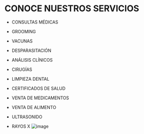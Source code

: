 # CONOCE NUESTROS SERVICIOS
* CONSULTAS MÉDICAS
* GROOMING
* VACUNAS
* DESPARASITACIÓN
* ANÁLISIS CLÍNICOS
* CIRUGÍAS

* LIMPIEZA DENTAL
* CERTIFICADOS DE SALUD
* VENTA DE MEDICAMENTOS
* VENTA DE ALIMENTO
* ULTRASONIDO
* RAYOS X
![image](https://user-images.githubusercontent.com/100169074/165848220-8dde7e86-244f-4575-b10c-f63583bbc7f5.png)
